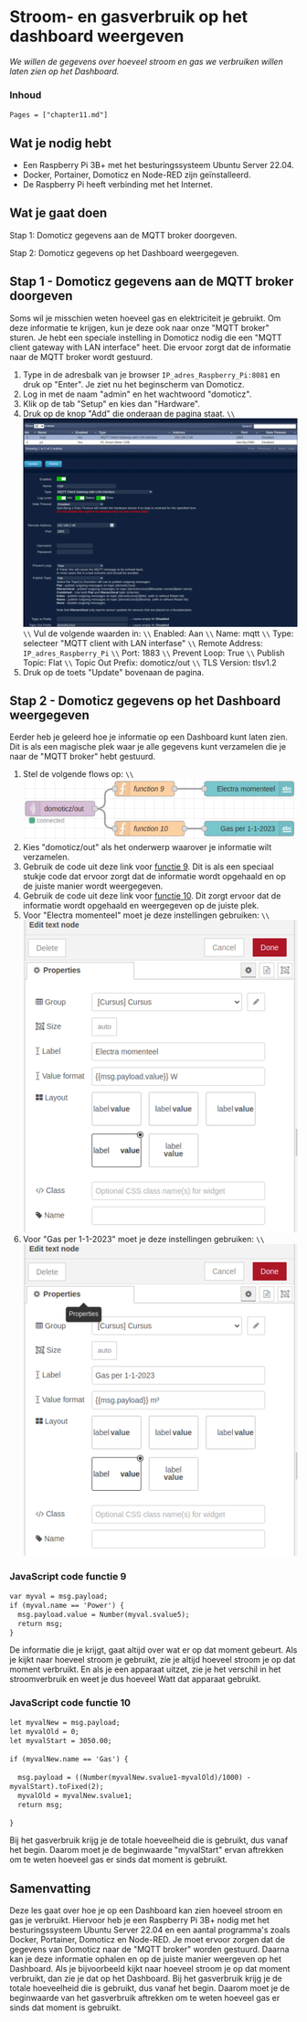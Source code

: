 # Stroom- en gasverbruik op het dashboard weergeven

*We willen de gegevens over hoeveel stroom en gas we verbruiken willen laten zien op het Dashboard.*

### Inhoud

```@contents
Pages = ["chapter11.md"]
```

## Wat je nodig hebt

- Een Raspberry Pi 3B+ met het besturingssysteem Ubuntu Server 22.04.
- Docker, Portainer, Domoticz en Node-RED zijn geïnstalleerd.
- De Raspberry Pi heeft verbinding met het Internet.

## Wat je gaat doen

Stap 1: Domoticz gegevens aan de MQTT broker doorgeven.

Stap 2: Domoticz gegevens op het Dashboard weergegeven.

## Stap 1 - Domoticz gegevens aan de MQTT broker doorgeven

Soms wil je misschien weten hoeveel gas en elektriciteit je gebruikt. Om deze informatie te krijgen, kun je deze ook naar onze "MQTT broker" sturen. Je hebt een speciale instelling in Domoticz nodig die een "MQTT client gateway with LAN interface" heet. Die ervoor zorgt dat de informatie naar de MQTT broker wordt gestuurd.

1. Type in de adresbalk van je browser `IP_adres_Raspberry_Pi:8081` en druk op "Enter". Je ziet nu het beginscherm van Domoticz.
2. Log in met de naam "admin" en het wachtwoord "domoticz".
2. Klik op de tab "Setup" en kies dan "Hardware".
3. Druk op de knop "Add" die onderaan de pagina staat. ``\\``![fig_12_1](assets/fig_12_1.png) ``\\``
   Vul de volgende waarden in:  ``\\``
   Enabled: Aan  ``\\``
   Name: mqtt ``\\``
   Type: selecteer "MQTT client with LAN interfase"  ``\\``
   Remote Address: `IP_adres_Raspberry_Pi` ``\\``
   Port: 1883 ``\\``
   Prevent Loop: True ``\\``
   Publish Topic: Flat ``\\``
   Topic Out Prefix: domoticz/out ``\\``
   TLS Version: tlsv1.2
5. Druk op de toets "Update" bovenaan de pagina.

## Stap 2 - Domoticz gegevens op het Dashboard weergegeven

Eerder heb je geleerd hoe je informatie op een Dashboard kunt laten zien. Dit is als een magische plek waar je alle gegevens kunt verzamelen die je naar de "MQTT broker" hebt gestuurd.

1. Stel de volgende flows op: ``\\``![fig_12_2](assets/fig_12_2.png)
2. Kies "domoticz/out" als het onderwerp waarover je informatie wilt verzamelen.
3. Gebruik de code uit deze link voor [functie 9](#JavaScript-code-functie-9). Dit is als een speciaal stukje code dat ervoor zorgt dat de informatie wordt opgehaald en op de juiste manier wordt weergegeven.
4. Gebruik de code uit deze link voor [functie 10](#JavaScript-code-functie-10). Dit zorgt ervoor dat de informatie wordt opgehaald en weergegeven op de juiste plek.
5. Voor "Electra momenteel" moet je deze instellingen gebruiken: ``\\``![fig_12_3](assets/fig_12_3.png)
6. Voor "Gas per 1-1-2023" moet je deze instellingen gebruiken:  ``\\``![fig_12_4](assets/fig_12_4.png)


### JavaScript code functie 9

```
var myval = msg.payload;
if (myval.name == 'Power') {
  msg.payload.value = Number(myval.svalue5);
  return msg;
}
```

De informatie die je krijgt, gaat altijd over wat er op dat moment gebeurt. Als je kijkt naar hoeveel stroom je gebruikt, zie je altijd hoeveel stroom je op dat moment verbruikt. En als je een apparaat uitzet, zie je het verschil in het stroomverbruik en weet je dus hoeveel Watt dat apparaat gebruikt.

### JavaScript code functie 10

```
let myvalNew = msg.payload;
let myvalOld = 0;
let myvalStart = 3050.00;

if (myvalNew.name == 'Gas') {
  
  msg.payload = ((Number(myvalNew.svalue1-myvalOld)/1000) - myvalStart).toFixed(2);
  myvalOld = myvalNew.svalue1;
  return msg;

}
```

Bij het gasverbruik krijg je de totale hoeveelheid die is gebruikt, dus vanaf het begin. Daarom moet je de beginwaarde "myvalStart" ervan aftrekken om te weten hoeveel gas er sinds dat moment is gebruikt.

## Samenvatting

Deze les gaat over hoe je op een Dashboard kan zien hoeveel stroom en gas je verbruikt. Hiervoor heb je een Raspberry Pi 3B+ nodig met het besturingssysteem Ubuntu Server 22.04 en een aantal programma's zoals Docker, Portainer, Domoticz en Node-RED. Je moet ervoor zorgen dat de gegevens van Domoticz naar de "MQTT broker" worden gestuurd. Daarna kan je deze informatie ophalen en op de juiste manier weergeven op het Dashboard. Als je bijvoorbeeld kijkt naar hoeveel stroom je op dat moment verbruikt, dan zie je dat op het Dashboard. Bij het gasverbruik krijg je de totale hoeveelheid die is gebruikt, dus vanaf het begin. Daarom moet je de beginwaarde van het gasverbruik aftrekken om te weten hoeveel gas er sinds dat moment is gebruikt.



